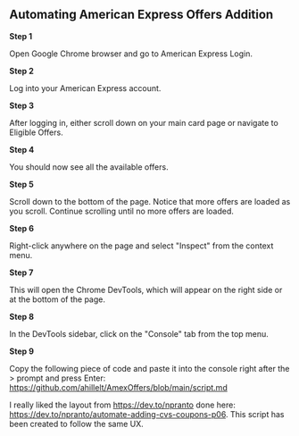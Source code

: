 
## Automating American Express Offers Addition

<b>Step 1</b>

Open Google Chrome browser and go to American Express Login.

<b>Step 2</b>

Log into your American Express account.

<b>Step 3</b>

After logging in, either scroll down on your main card page or navigate to Eligible Offers.

<b>Step 4</b>

You should now see all the available offers.

<b>Step 5</b>

Scroll down to the bottom of the page. Notice that more offers are loaded as you scroll. Continue scrolling until no more offers are loaded.

<b>Step 6</b>

Right-click anywhere on the page and select "Inspect" from the context menu.

<b>Step 7</b>

This will open the Chrome DevTools, which will appear on the right side or at the bottom of the page.

<b>Step 8</b>

In the DevTools sidebar, click on the "Console" tab from the top menu.

<b>Step 9</b>

Copy the following piece of code and paste it into the console right after the > prompt and press Enter:
https://github.com/ahillelt/AmexOffers/blob/main/script.md






I really liked the layout from https://dev.to/npranto done here: https://dev.to/npranto/automate-adding-cvs-coupons-p06. This script has been created to follow the same UX.

